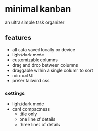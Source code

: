 # minimal kanban

an ultra simple task organizer

## features

- all data saved locally on device
- light/dark mode
- customizable columns
- drag and drop between columns
- draggable within a single column to sort
- minimal UI
- prefer tailwind css

### settings

- light/dark mode
- card compactness
  - title only
  - one line of details
  - three lines of details
